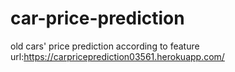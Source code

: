 # car-price-prediction
old cars' price prediction according to feature
url:https://carpriceprediction03561.herokuapp.com/
